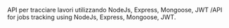 API per tracciare lavori utilizzando NodeJs, Express, Mongoose, JWT /API for jobs tracking using NodeJs, Express, Mongoose, JWT.
